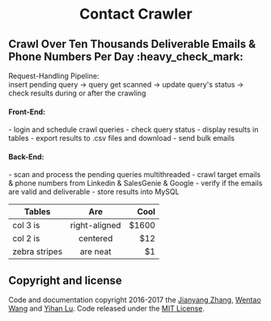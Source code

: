 <h1 align="center">Contact Crawler</h1>
<h2>Crawl Over Ten Thousands Deliverable Emails & Phone Numbers Per Day :heavy_check_mark: </h2>
<p>Request-Handling Pipeline: <br/>
insert pending query -> query get scanned -> update query's status -> check results during or after the crawling</p>

<h4>Front-End:</h4>
<p>
  - login and schedule crawl queries
  - check query status
  - display results in tables
  - export results to .csv files and download
  - send bulk emails
</p>

<h4>Back-End:</h4>
<p>
  - scan and process the pending queries multithreaded
  - crawl target emails & phone numbers from Linkedin & SalesGenie & Google
  - verify if the emails are valid and deliverable
  - store results into MySQL
</p>

| Tables        | Are           | Cool  |
| ------------- |:-------------:| -----:|
| col 3 is      | right-aligned | $1600 |
| col 2 is      | centered      |   $12 |
| zebra stripes | are neat      |    $1 |

## Copyright and license
Code and documentation copyright 2016-2017 the [Jianyang Zhang](https://github.com/JianyangZhang), [Wentao Wang](https://github.com/wentao-wang) and [Yihan Lu](https://github.com/xdoobx). Code released under the [MIT License](https://github.com/JianyangZhang/EmailCrawler/blob/master/licence).
